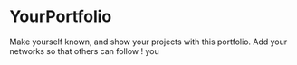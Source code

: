 # YourPortfolio
Make yourself known, and show your projects with this portfolio. Add your networks so that others can follow !  you
